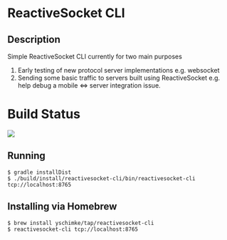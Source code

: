 # ReactiveSocket CLI

## Description

Simple ReactiveSocket CLI currently for two main purposes

1. Early testing of new protocol server implementations e.g. websocket
2. Sending some basic traffic to servers built using ReactiveSocket e.g. help debug a mobile <=> server integration issue. 

# Build Status

<a href='https://travis-ci.org/ReactiveSocket/reactivesocket-cli/builds'><img src='https://travis-ci.org/ReactiveSocket/reactivesocket-cli.svg?branch=master'></a> 


## Running

```
$ gradle installDist
$ ./build/install/reactivesocket-cli/bin/reactivesocket-cli tcp://localhost:8765
```

## Installing via Homebrew

```
$ brew install yschimke/tap/reactivesocket-cli
$ reactivesocket-cli tcp://localhost:8765
```


